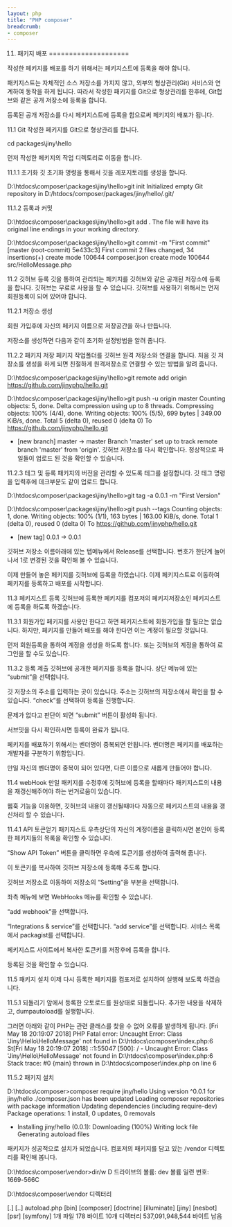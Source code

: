 ```yaml
---
layout: php
title: "PHP composer"
breadcrumb:
- composer
---
```


11. 패키지 배포
====================

작성한 페키지를 배포를 하기 위해서는 페키지스트에 등록을 해야 합니다.

패키지스트는 자체적인 소스 저장소를 가지지 않고, 외부의 형상관리(Git) 서비스와 연계하여 동작을 하게 됩니다. 따라서 작성한 패키지를 Git으로 형상관리를 한후에, Git헙브와 같은 공개 저장소에 등록을 합니다.

등록된 공개 저장소를 다시 페키지스트에 등록을 함으로써 페키지의 배포가 됩니다.

11.1 Git
작성한 페키지를 Git으로 형상관리를 합니다.

cd packages\jiny\hello

먼저 작성한 페키지의 작업 디렉토리로 이동을 합니다. 

11.1.1 초기화
깃 초기화 명령을 통해서 깃을 레포지토리를 생성을 합니다.

D:\htdocs\composer\packages\jiny\hello>git init
Initialized empty Git repository in D:/htdocs/composer/packages/jiny/hello/.git/

11.1.2 등록과 커밋

D:\htdocs\composer\packages\jiny\hello>git add .
The file will have its original line endings in your working directory.

D:\htdocs\composer\packages\jiny\hello>git commit -m "First commit"
[master (root-commit) 5e433c3] First commit
 2 files changed, 34 insertions(+)
 create mode 100644 composer.json
 create mode 100644 src/HelloMessage.php


11.2 깃허브 등록
깃을 통하여 관리되는 페키지를 깃허브와 같은 공개된 저장소에 등록을 합니다. 깃허브는 무료로 사용을 할 수 있습니다. 깃허브를 사용하기 위해서는 먼저 회원등록이 되어 있어야 합니다.

11.2.1 저장소 생성

회원 가입후에 자신의 페키지 이름으로 저장공간을 하나 만듭니다.

 

저장소를 생성하면 다음과 같이 초기화 설정방법을 알려 줍니다.
 

11.2.2 패키지 저장
페키지 작업폴더를 깃허브 원격 저장소와 연결을 합니다. 처음 깃 저장소를 생성을 하게 되면 친절하게 원격저장소로 연결할 수 있는 방법을 알려 줍니다.

D:\htdocs\composer\packages\jiny\hello>git remote add origin https://github.com/jinyphp/hello.git

D:\htdocs\composer\packages\jiny\hello>git push -u origin master
Counting objects: 5, done.
Delta compression using up to 8 threads.
Compressing objects: 100% (4/4), done.
Writing objects: 100% (5/5), 699 bytes | 349.00 KiB/s, done.
Total 5 (delta 0), reused 0 (delta 0)
To https://github.com/jinyphp/hello.git
 * [new branch]      master -> master
Branch 'master' set up to track remote branch 'master' from 'origin'.
깃허브 저장소를 다시 확인합니다. 정상적으로 파일들이 업로드 된 것을 확인할 수 있습니다.

 


11.2.3 테그 및 등록
패키지의 버전을 관리할 수 있도록 테그를 설정합니다. 깃 테그 명령을 입력후에 데크부분도 같이 업로드 합니다.


D:\htdocs\composer\packages\jiny\hello>git tag -a 0.0.1 -m "First Version"

D:\htdocs\composer\packages\jiny\hello>git push --tags
Counting objects: 1, done.
Writing objects: 100% (1/1), 163 bytes | 163.00 KiB/s, done.
Total 1 (delta 0), reused 0 (delta 0)
To https://github.com/jinyphp/hello.git
 * [new tag]         0.0.1 -> 0.0.1

깃허브 저장소 이름아래에 있는 텝메뉴에서 Release를 선택합니다. 번호가 한단계 늘어나서 1로 변경된 것을 확인해 볼 수 있습니다.
 
 

이제 만들어 놓은 페키지를 깃허브에 등록을 하였습니다. 이제 페키지스트로 이동하여 페키지를 등록하고 배포를 시작합니다.

11.3 페키지스트 등록
깃허브에 등록한 페키지를 컴포저의 페키지저장소인 페키지스트에 등록을 하도록 하겠습니다. 

 

11.3.1 회원가입
페키지를 사용만 한다고 하면 페키지스트에 회원가입을 할 필요는 없습니다. 하지만, 페키지를 만들어 배포를 해야 한다면 이는 계정이 필요할 것입니다.

먼저 회원등록을 통하여 계정을 생성을 하도록 합니다. 또는 깃허브의 계정을 통하여 로그인을 할 수도 있습니다.

 

11.3.2 등록 제출
깃허브에 공개한 페키지를 등록을 합니다. 상단 메뉴에 있는 “submit”을 선택합니다.

 

깃 저장소의 주소를 입력하는 곳이 있습니다. 주소는 깃허브의 저장소에서 확인을 할 수 있습니다. “check”를 선택하여 등록을 진행합니다.

문제가 없다고 판단이 되면 “submit” 버튼이 활성화 됩니다.

 

서브밋을 다시 확인하시면 등록이 완료가 됩니다.

 

페키지를 배포하기 위해서는 벤더명이 중복되면 안됩니다. 벤더명은 페키지를 배포하는 개발자를 구분하기 위함입니다.

만일 자신의 벤더명이 중복이 되어 있다면, 다른 이름으로 새롭게 만들어야 합니다.

11.4 webHook
만일 패키지를 수정후에 깃허브에 등록을 할때마다 패키지스트의 내용을 재갱신해주어야 하는 번거로움이 있습니다.

웹훅 기능을 이용하면, 깃허브의 내용이 갱신될때마다 자동으로 페키지스트의 내용을 갱신처리 할 수 있습니다.

11.4.1 API 토큰얻기
패키지스트 우측상단의 자신의 계정이름을 클릭하시면 본인이 등록한 페키지들의 목록을 확인할 수 있습니다.

“Show API Token” 버튼을 클릭하면 우측에 토큰기를 생성하여 출력해 줍니다. 

 

이 토큰키를 복사하여 깃허브 저장소에 등록해 주도록 합니다.

깃허브 저장소로 이동하여 저장소의 “Setting”을 부분을 선택합니다.

 

좌측 메뉴에 보면 WebHooks 메뉴를 확인할 수 있습니다.

 

“add webhook”을 선택합니다.

 

“Integrations & service”를 선택합니다. “add service”를 선택합니다.
서비스 목록에서 packagist를 선택합니다.

 

 


 

페키지스트 사이트에서 복사한 토큰키를 저장후에 등록을 합니다.

 

등록된 것을 확인할 수 있습니다.

 


11.5 패키지 설치
이제 다시 등록한 페키지를 컴포저로 설치하여 실행해 보도록 하겠습니다.

11.5.1 되돌리기
앞에서 등록한 오토로드를 원상태로 되돌립니다. 추가한 내용을 삭제하고, dumpautoload를 실행합니다.

그러면 아래와 같이 PHP는 관련 클래스를 찾을 수 없어 오류를 발생하게 됩니다.
[Fri May 18 20:19:07 2018] PHP Fatal error:  Uncaught Error: Class 'Jiny\Hello\HelloMessage' not found in D:\htdocs\composer\index.php:6
St[Fri May 18 20:19:07 2018] ::1:55047 [500]: / - Uncaught Error: Class 'Jiny\Hello\HelloMessage' not found in D:\htdocs\composer\index.php:6
Stack trace:
#0 {main}
thrown in D:\htdocs\composer\index.php on line 6

11.5.2 패키지 설치


D:\htdocs\composer>composer require jiny/hello
Using version ^0.0.1 for jiny/hello
./composer.json has been updated
Loading composer repositories with package information
Updating dependencies (including require-dev)
Package operations: 1 install, 0 updates, 0 removals
  - Installing jiny/hello (0.0.1): Downloading (100%)
Writing lock file
Generating autoload files

패키지가 성공적으로 설치가 되었습니다. 컴포저의 패키지를 담고 있는 /vendor 디렉토리를 확인해 봅니다.

D:\htdocs\composer\vendor>dir/w
 D 드라이브의 볼륨: dev
 볼륨 일련 번호: 1669-566C

 D:\htdocs\composer\vendor 디렉터리

[.]            [..]           autoload.php   [bin]          [composer]     [doctrine]     [illuminate]   [jiny]
[nesbot]       [psr]          [symfony]
               1개 파일                 178 바이트
              10개 디렉터리  537,091,948,544 바이트 남음






